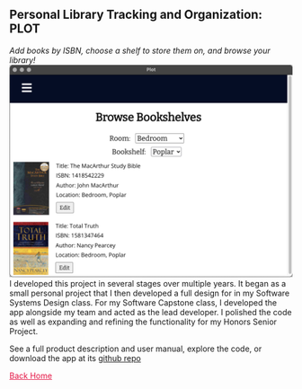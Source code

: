 ## Personal Library Tracking and Organization: PLOT
_Add books by ISBN, choose a shelf to store them on, and browse your library!_
<img src = "images/browse_bookshelves.png" style="width=50%">  
I developed this project in several stages over multiple years. It began as a small personal project that I then developed a full design for in my Software Systems Design class. For my Software Capstone class, I developed the app alongside my team and acted as the lead developer. I polished the code as well as expanding and refining the functionality for my Honors Senior Project.

See a full product description and user manual, explore the code, or download the app at its [github repo](https://github.com/katiehons/plot2)  

<a href="https://katiebug2001.github.io/portfolio" style = "color:#E51746">Back Home</a> 
